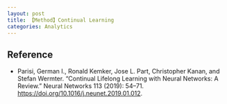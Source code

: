 ```yaml
---
layout: post
title: 【Method】Continual Learning
categories: Analytics
---
```


## Reference

- Parisi, German I., Ronald Kemker, Jose L. Part, Christopher Kanan, and Stefan Wermter. “Continual Lifelong Learning with Neural Networks: A Review.” Neural Networks 113 (2019): 54–71. https://doi.org/10.1016/j.neunet.2019.01.012.